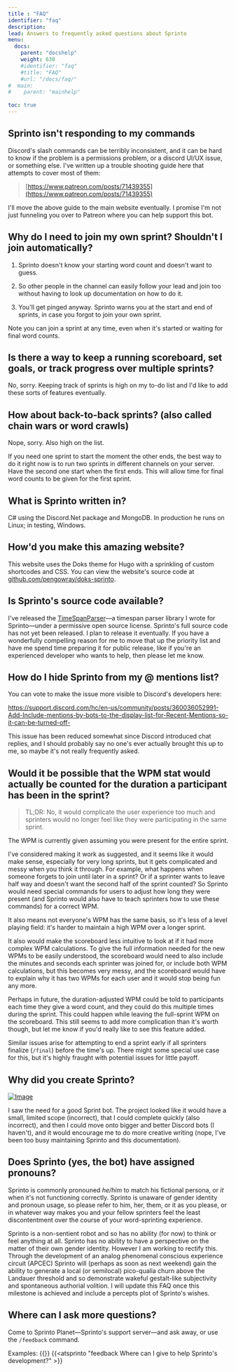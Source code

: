 ```yaml
---
title : "FAQ"
identifier: "faq"
description: 
lead: Answers to frequently asked questions about Sprinto
menu:
  docs:
    parent: "docshelp"
    weight: 630
    #identifier: "faq"
    #title: "FAQ"
    #url: "/docs/faq/"
#  main:
#    parent: "mainhelp"
  
toc: true
---
```

## Sprinto isn't responding to my commands

Discord's slash commands can be terribly inconsistent, and it can be hard to know if the problem is a permissions problem, or a discord UI/UX issue, or something else. I've written up a trouble shooting guide here that attempts to cover most of them:

> [https://www.patreon.com/posts/71439355](https://www.patreon.com/posts/71439355)

I'll move the above guide to the main website eventually. I promise I'm not just funneling you over to Patreon where you can help support this bot.

## Why do I need to join my own sprint? Shouldn't I join automatically?

1. Sprinto doesn't know your starting word count and doesn't want to guess.

2. So other people in the channel can easily follow your lead and join too without having to look up documentation on how to do it.

3. You'll get pinged anyway. Sprinto warns you at the start and end of sprints, in case you forgot to join your own sprint.

Note you can join a sprint at any time, even when it's started or waiting for final word counts.

## Is there a way to keep a running scoreboard, set goals, or track progress over multiple sprints?

No, sorry. Keeping track of sprints is high on my to-do list and I'd like to add these sorts of features eventually.

## How about back-to-back sprints? (also called chain wars or word crawls)

Nope, sorry. Also high on the list. 

If you need one sprint to start the moment the other ends, the best way to do it right now is to run two sprints in different channels on your server. Have the second one start when the first ends. This will allow time for final word counts to be given for the first sprint.

## What is Sprinto written in?

C# using the Discord.Net package and MongoDB. In production he runs on Linux; in testing, Windows.

## How'd you make this amazing website?

This website uses the Doks theme for Hugo with a sprinkling of custom shortcodes and CSS. You can view the website's source code at [github.com/pengowray/doks-sprinto](https://github.com/pengowray/doks-sprinto).

## Is Sprinto's source code available?

I've released the [TimeSpanParser](https://github.com/pengowray/TimeSpanParser)—a timespan parser library I wrote for Sprinto—under a permissive open source license. Sprinto's full source code has not yet been released. I plan to release it eventually. If you have a wonderfully compelling reason for me to move that up the priority list and have me spend time preparing it for public release, like if you're an experienced developer who wants to help, then please let me know.

## How do I hide Sprinto from my @ mentions list?

You can vote to make the issue more visible to Discord's developers here:

https://support.discord.com/hc/en-us/community/posts/360036052991-Add-Include-mentions-by-bots-to-the-display-list-for-Recent-Mentions-so-it-can-be-turned-off- 

This issue has been reduced somewhat since Discord introduced chat replies, and I should probably say no one's ever actually brought this up to me, so maybe it's not really frequently asked.

## Would it be possible that the WPM stat would actually be counted for the duration a participant has been in the sprint?

> TL;DR: No, it would complicate the user experience too much and sprinters would no longer feel like they were participating in the same sprint.

The WPM is currently given assuming you were present for the entire sprint. 

I've considered making it work as suggested, and it seems like it would make sense, especially for very long sprints, but it gets complicated and messy when you think it through. For example, what happens when someone forgets to join until later in a sprint? Or if a sprinter wants to leave half way and doesn't want the second half of the sprint counted? So Sprinto would need special commands for users to adjust how long they were present (and Sprinto would also have to teach sprinters how to use these commands) for a correct WPM. 

It also means not everyone's WPM has the same basis, so it's less of a level playing field: it's harder to maintain a high WPM over a longer sprint.

It also would make the scoreboard less intuitive to look at if it had more complex WPM calculations. To give the full information needed for the new WPMs to be easily understood, the scoreboard would need to also include the minutes and seconds each sprinter was joined for, or include both WPM calculations, but this becomes very messy, and the scoreboard would have to explain why it has two WPMs for each user and it would stop being fun any more.

Perhaps in future, the duration-adjusted WPM could be told to participants each time they give a word count, and they could do this multiple times during the sprint. This could happen while leaving the full-sprint WPM on the scoreboard. This still seems to add more complication than it's worth though, but let me know if you'd really like to see this feature added.

Similar issues arise for attempting to end a sprint early if all sprinters finalize (`/final`) before the time's up. There might some special use case for this, but it's highly fraught with potential issues for little payoff.

## Why did you create Sprinto?
[![Image](/images/programmers-credo.png)](https://twitter.com/pinboard/status/761656824202276864)

I saw the need for a good Sprint bot. The project looked like it would have a small, limited scope (incorrect), that I could complete quickly (also incorrect), and then I could move onto bigger and better Discord bots (I haven't), and it would encourage me to do more creative writing (nope, I've been too busy maintaining Sprinto and this documentation).

## Does Sprinto (yes, the bot) have assigned pronouns?

Sprinto is commonly pronouned _he/him_ to match his fictional persona, or _it_ when it's not functioning correctly. Sprinto is unaware of gender identity and pronoun usage, so please refer to him, her, them, or it as you please, or in whatever way makes you and your fellow sprinters feel the least discontentment over the course of your word-sprinting experience.

Sprinto is a non-sentient robot and so has no ability (for now) to think or feel anything at all. Sprinto has no ability to have a perspective on the matter of their own gender identity. However I am working to rectify this. Through the development of an analog phenomenal conscious experience circuit (APCEC) Sprinto will (perhaps as soon as next weekend) gain the ability to generate a local (or semilocal) pico-qualia churn above the Landauer threshold and so demonstrate wakeful gestalt-like subjectivity and spontaneous authorial volition. I will update this FAQ once this milestone is achieved and include a percepts plot of Sprinto's wishes. <!-- (See Journal of Aneuronal Phenomenology) -->

## Where can I ask more questions?

Come to Sprinto Planet—Sprinto's support server—and ask away, or use the `/feedback` command.

Examples:
{{<slash name="feedback" key0="your-feedback" val0="Why is Sprinto so awesome?" >}}
{{<atsprinto "feedback Where can I give to help Sprinto's development?" >}}

